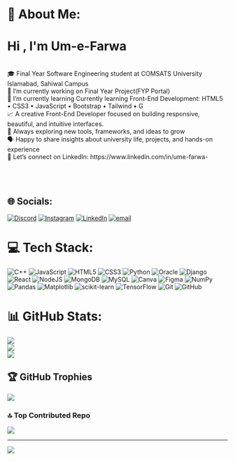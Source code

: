 # 💫 About Me:
<h1>Hi , I'm Um-e-Farwa</h1> <br>🎓 Final Year Software Engineering student at COMSATS University Islamabad, Sahiwal Campus<br>🔭 I’m currently working on Final Year Project(FYP Portal)<br>🌱 I’m currently learning Currently learning Front-End Development: HTML5 • CSS3 • JavaScript • Bootstrap • Tailwind • G<br>📈 A creative Front-End Developer focused on building responsive, beautiful, and intuitive interfaces.<br>🚀 Always exploring new tools, frameworks, and ideas to grow<br>🗣️ Happy to share insights about university life, projects, and hands-on experience<br>🔗 Let’s connect on LinkedIn: https://www.linkedin.com/in/ume-farwa-<br><br><br><br>


## 🌐 Socials:
[![Discord](https://img.shields.io/badge/Discord-%237289DA.svg?logo=discord&logoColor=white)](https://discord.gg/https://www.quora.com/profile/Ume-Farwa-105) [![Instagram](https://img.shields.io/badge/Instagram-%23E4405F.svg?logo=Instagram&logoColor=white)](https://instagram.com/um_e_farwa.34) [![LinkedIn](https://img.shields.io/badge/LinkedIn-%230077B5.svg?logo=linkedin&logoColor=white)](https://linkedin.com/in/ume-farwa-) [![email](https://img.shields.io/badge/Email-D14836?logo=gmail&logoColor=white)](mailto:umefarwa083@gmail.com) 

# 💻 Tech Stack:
![C++](https://img.shields.io/badge/c++-%2300599C.svg?style=for-the-badge&logo=c%2B%2B&logoColor=white) ![JavaScript](https://img.shields.io/badge/javascript-%23323330.svg?style=for-the-badge&logo=javascript&logoColor=%23F7DF1E) ![HTML5](https://img.shields.io/badge/html5-%23E34F26.svg?style=for-the-badge&logo=html5&logoColor=white) ![CSS3](https://img.shields.io/badge/css3-%231572B6.svg?style=for-the-badge&logo=css3&logoColor=white) ![Python](https://img.shields.io/badge/python-3670A0?style=for-the-badge&logo=python&logoColor=ffdd54) ![Oracle](https://img.shields.io/badge/Oracle-F80000?style=for-the-badge&logo=oracle&logoColor=white) ![Django](https://img.shields.io/badge/django-%23092E20.svg?style=for-the-badge&logo=django&logoColor=white) ![React](https://img.shields.io/badge/react-%2320232a.svg?style=for-the-badge&logo=react&logoColor=%2361DAFB) ![NodeJS](https://img.shields.io/badge/node.js-6DA55F?style=for-the-badge&logo=node.js&logoColor=white) ![MongoDB](https://img.shields.io/badge/MongoDB-%234ea94b.svg?style=for-the-badge&logo=mongodb&logoColor=white) ![MySQL](https://img.shields.io/badge/mysql-4479A1.svg?style=for-the-badge&logo=mysql&logoColor=white) ![Canva](https://img.shields.io/badge/Canva-%2300C4CC.svg?style=for-the-badge&logo=Canva&logoColor=white) ![Figma](https://img.shields.io/badge/figma-%23F24E1E.svg?style=for-the-badge&logo=figma&logoColor=white) ![NumPy](https://img.shields.io/badge/numpy-%23013243.svg?style=for-the-badge&logo=numpy&logoColor=white) ![Pandas](https://img.shields.io/badge/pandas-%23150458.svg?style=for-the-badge&logo=pandas&logoColor=white) ![Matplotlib](https://img.shields.io/badge/Matplotlib-%23ffffff.svg?style=for-the-badge&logo=Matplotlib&logoColor=black) ![scikit-learn](https://img.shields.io/badge/scikit--learn-%23F7931E.svg?style=for-the-badge&logo=scikit-learn&logoColor=white) ![TensorFlow](https://img.shields.io/badge/TensorFlow-%23FF6F00.svg?style=for-the-badge&logo=TensorFlow&logoColor=white) ![Git](https://img.shields.io/badge/git-%23F05033.svg?style=for-the-badge&logo=git&logoColor=white) ![GitHub](https://img.shields.io/badge/github-%23121011.svg?style=for-the-badge&logo=github&logoColor=white)
# 📊 GitHub Stats:
![](https://github-readme-stats.vercel.app/api?username=Ume-e-Farwa&theme=dark&hide_border=false&include_all_commits=false&count_private=false)<br/>
![](https://nirzak-streak-stats.vercel.app/?user=Ume-e-Farwa&theme=dark&hide_border=false)<br/>
![](https://github-readme-stats.vercel.app/api/top-langs/?username=Ume-e-Farwa&theme=dark&hide_border=false&include_all_commits=false&count_private=false&layout=compact)

## 🏆 GitHub Trophies
![](https://github-profile-trophy.vercel.app/?username=Ume-e-Farwa&theme=radical&no-frame=false&no-bg=true&margin-w=4)

### 🔝 Top Contributed Repo
![](https://github-contributor-stats.vercel.app/api?username=Ume-e-Farwa&limit=5&theme=dark&combine_all_yearly_contributions=true)

---
[![](https://visitcount.itsvg.in/api?id=Ume-e-Farwa&icon=0&color=0)](https://visitcount.itsvg.in)

<!-- Proudly created with GPRM ( https://gprm.itsvg.in ) -->
